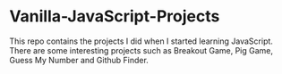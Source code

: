 # Vanilla-JavaScript-Projects
This repo contains the projects I did when I started learning JavaScript. There are some interesting projects such as Breakout Game, Pig Game, Guess My Number and Github Finder.
